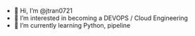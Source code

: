 - 👋 Hi, I’m @jtran0721
- 👀 I’m interested in becoming a DEVOPS / Cloud Engineering
- 🌱 I’m currently learning Python, pipeline

<!---
jtran0721/jtran0721 is a ✨ special ✨ repository because its `README.md` (this file) appears on your GitHub profile.
You can click the Preview link to take a look at your changes.
--->
